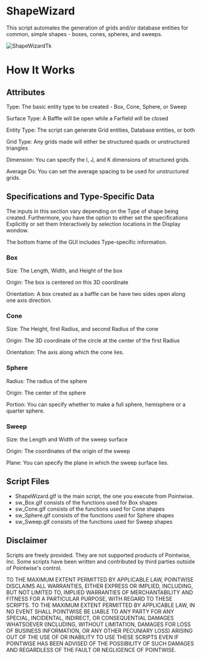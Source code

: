 # ShapeWizard

This script automates the generation of grids and/or database
entities for common, simple shapes - boxes, cones, spheres, and
sweeps.

![ShapeWizardTk](https://raw.github.com/pointwise/ShapeWizard/master/ShapeWizaard-Tk.png)

# How It Works

## Attributes

Type: The basic entity type to be created - Box, Cone, Sphere, or Sweep

Surface Type: A Baffle will be open while a Farfield will be closed

Entity Type: The script can generate Grid entities, Database entities, or both

Grid Type: Any grids made will either be structured quads or unstructured triangles

Dimension: You can specify the I, J, and K dimensions of structured grids.

Average Ds: You can set the average spacing to be used for unstructured grids.

## Specifications and Type-Specific Data

The inputs in this section vary depending on the Type of shape being 
created.  Furthermore, you have the option to either set the 
specifications Explicitly or set them Interactively by selection
locations in the Display wondow.

The bottom frame of the GUI includes Type-specific information.

### Box

Size: The Length, Width, and Height of the box

Origin: The box is centered on this 3D coordinate

Orientation: A box created as a baffle can be have two sides open 
along one axis direction.

### Cone

Size: The Height, first Radius, and second Radius of the cone

Origin: The 3D coordinate of the circle at the center of the first Radius

Orientation: The axis along which the cone lies.

### Sphere

Radius: The radius of the sphere

Origin: The center of the sphere

Portion: You can specify whether to make a full sphere, hemisphere 
or a quarter sphere.

### Sweep

Size: the Length and Width of the sweep surface

Origin: The coordinates of the origin of the sweep

Plane: You can specify the plane in which the sweep surface lies.

## Script Files

- ShapeWizard.glf is the main script, the one you execute from Pointwise.
- sw_Box.glf consists of the functions used for Box shapes
- sw_Cone.glf consists of the functions used for Cone shapes
- sw_Sphere.glf consists of the functions used for Sphere shapes
- sw_Sweep.glf consists of the functions used for Sweep shapes

## Disclaimer

Scripts are freely provided. They are not supported products of 
Pointwise, Inc. Some scripts have been written and contributed by 
third parties outside of Pointwise's control.

TO THE MAXIMUM EXTENT PERMITTED BY APPLICABLE LAW, POINTWISE DISCLAIMS
ALL WARRANTIES, EITHER EXPRESS OR IMPLIED, INCLUDING, BUT NOT LIMITED
TO, IMPLIED WARRANTIES OF MERCHANTABILITY AND FITNESS FOR A PARTICULAR
PURPOSE, WITH REGARD TO THESE SCRIPTS. TO THE MAXIMUM EXTENT PERMITTED
BY APPLICABLE LAW, IN NO EVENT SHALL POINTWISE BE LIABLE TO ANY PARTY
FOR ANY SPECIAL, INCIDENTAL, INDIRECT, OR CONSEQUENTIAL DAMAGES
WHATSOEVER (INCLUDING, WITHOUT LIMITATION, DAMAGES FOR LOSS OF BUSINESS
INFORMATION, OR ANY OTHER PECUNIARY LOSS) ARISING OUT OF THE USE OF OR
INABILITY TO USE THESE SCRIPTS EVEN IF POINTWISE HAS BEEN ADVISED OF THE
POSSIBILITY OF SUCH DAMAGES AND REGARDLESS OF THE FAULT OR NEGLIGENCE OF
POINTWISE.

